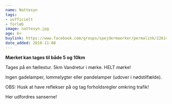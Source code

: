```yaml
---
name: Nattesyn
tags:
- uofficielt
- forløb
image: nattesyn.jpg
age: 6+
buylink: https://www.facebook.com/groups/spejdermaerker/permalink/2261427154089321/
date_added: 2018-11-08
---
```

**Mærket kan tages til både 5 og 10km**

Tages på en fællestur.
5km Vandretur i mørke. HELT mørke!

Ingen gadelamper, lommelygter eller pandelamper (udover i nødstilfælde).

OBS: Husk at have reflekser på og tag forholdsregler omkring trafik!

Her udfordres sanserne!
